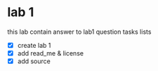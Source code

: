 # lab 1
this lab contain answer to lab1 question
tasks lists  
- [X] create lab 1  
- [X] add read_me & license  
- [X] add source  
